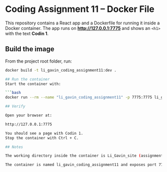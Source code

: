 # Coding Assignment 11 – Docker File

This repository contains a React app and a Dockerfile for running it inside a Docker container.
The app runs on **http://127.0.0.1:7775** and shows an `<h1>` with the text **Codin 1**.

## Build the image
From the project root folder, run:

```bash
docker build -t li_gavin_coding_assignment11:dev .

## Run the container
Start the container with:

```bash
docker run --rm --name "li_gavin_coding_assignment11" -p 7775:7775 li_gavin_coding_assignment11:dev

## Verify

Open your browser at:

http://127.0.0.1:7775

You should see a page with Codin 1.
Stop the container with Ctrl + C.

## Notes

The working directory inside the container is Li_Gavin_site (assignment requirement).

The container is named li_gavin_coding_assignment11 and exposes port 7775.
